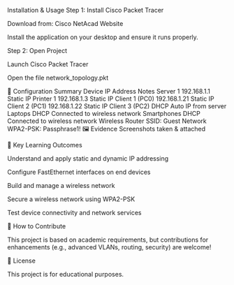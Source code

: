Installation & Usage
Step 1: Install Cisco Packet Tracer

Download from: Cisco NetAcad Website

Install the application on your desktop and ensure it runs properly.

Step 2: Open Project

Launch Cisco Packet Tracer

Open the file network_topology.pkt 

🔧 Configuration Summary
Device	IP Address	Notes
Server 1	192.168.1.1	Static IP
Printer 1	192.168.1.3	Static IP
Client 1 (PC0)	192.168.1.21	Static IP
Client 2 (PC1)	192.168.1.22	Static IP
Client 3 (PC2)	DHCP	Auto IP from server
Laptops	DHCP	Connected to wireless network
Smartphones	DHCP	Connected to wireless network
Wireless Router	SSID: Guest Network	WPA2-PSK: Passphrase1!
🖼️ Evidence Screenshots taken & attached

 📌 Key Learning Outcomes

Understand and apply static and dynamic IP addressing

Configure FastEthernet interfaces on end devices

Build and manage a wireless network

Secure a wireless network using WPA2-PSK

Test device connectivity and network services

🚀 How to Contribute

This project is based on academic requirements, but contributions for enhancements (e.g., advanced VLANs, routing, security) are welcome!

📄 License

This project is for educational purposes. 
